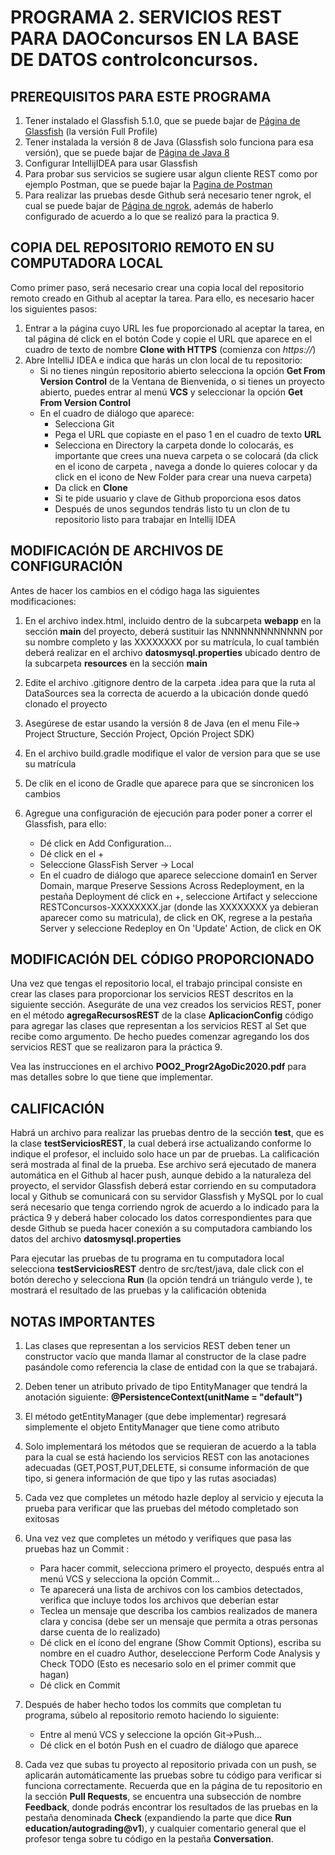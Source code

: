 # PROGRAMA 2. SERVICIOS REST PARA DAOConcursos EN LA BASE DE DATOS controlconcursos.

## PREREQUISITOS PARA ESTE PROGRAMA
1. Tener instalado el Glassfish 5.1.0, que se puede bajar de [Página de Glassfish](https://projects.eclipse.org/projects/ee4j.glassfish/downloads) (la versión Full Profile)
2. Tener instalada la versión 8 de Java (Glassfish solo funciona para esa versión), que se puede bajar de [Página de Java 8](https://www.oracle.com/java/technologies/javase/javase-jdk8-downloads.html)
3. Configurar IntellijIDEA para usar Glassfish
4. Para probar sus servicios se sugiere usar algun cliente REST como por ejemplo Postman, que se puede bajar la [Pagina de Postman](https://www.postman.com/downloads/) 
4. Para realizar las pruebas desde Github será necesario tener ngrok, el cual se puede bajar de [Página de ngrok](https://dashboard.ngrok.com/get-started/setup), además de haberlo configurado de acuerdo a lo que se realizó para la practica 9.

## COPIA DEL REPOSITORIO REMOTO EN SU COMPUTADORA LOCAL

Como primer paso, será necesario crear una copia local del repositorio remoto creado en Github al aceptar la tarea. Para ello, es necesario hacer los siguientes pasos:
1. Entrar a la página cuyo URL les fue proporcionado al aceptar la tarea, en tal página dé click en el botón Code y copie el URL que aparece en el cuadro de texto de nombre **Clone with HTTPS** (comienza con *https://*)
2. Abre IntelliJ IDEA e indica que harás un clon local de tu repositorio:
   - Si no tienes ningún repositorio abierto selecciona la opción **Get From Version Control** de la Ventana de Bienvenida, o si tienes un proyecto abierto, puedes entrar al menú **VCS** y seleccionar la opción **Get From Version Control**
   - En el cuadro de diálogo que aparece:
     - Selecciona Git
     - Pega el URL que copiaste en el paso 1  en el cuadro de texto **URL**
     - Selecciona en Directory la carpeta donde lo colocarás, es importante que crees una nueva carpeta o se colocará (da click en el icono de carpeta , navega a donde lo quieres colocar y da click en el icono de New Folder para crear una nueva carpeta)
     - Da click en **Clone**
     - Si te pide usuario y clave de Github proporciona esos datos
     - Después de unos segundos tendrás listo tu un clon de tu repositorio listo para trabajar en Intellij IDEA

## MODIFICACIÓN DE ARCHIVOS DE CONFIGURACIÓN

Antes de hacer los cambios en el código haga las siguientes modificaciones:

1. En el archivo index.html, incluido dentro de la subcarpeta **webapp** en la sección **main** del proyecto, deberá sustituir las NNNNNNNNNNNNN por su nombre completo y las XXXXXXXX por su matrícula, lo cual también deberá realizar en el archivo **datosmysql.properties** ubicado dentro de la subcarpeta **resources** en la sección **main**

2. Edite el archivo .gitignore dentro de la carpeta .idea para que la ruta al DataSources sea la correcta de acuerdo a la ubicación donde quedó clonado el proyecto

3. Asegúrese de estar usando la versión 8 de Java (en el menu File-> Project Structure, Sección Project, Opción Project SDK)

4. En el archivo build.gradle modifique el valor de version para que se use su matrícula

5. De clik en el icono de Gradle que aparece para que se sincronicen los cambios

6. Agregue una configuración de ejecución para poder poner a correr el Glassfish, para ello:
   - Dé click en Add Configuration...
   - Dé click en el +
   - Seleccione GlassFish Server -> Local
   - En el cuadro de diálogo que aparece seleccione domain1 en Server Domain, marque Preserve Sessions Across Redeployment, en la pestaña Deployment dé click en +, seleccione Artifact y seleccione RESTConcursos-XXXXXXXX.jar (donde las XXXXXXXX ya debieran aparecer como su matricula), de click en OK, regrese a la pestaña Server y seleccione Redeploy en On 'Update' Action, de click en OK


## MODIFICACIÓN DEL CÓDIGO PROPORCIONADO

Una vez que tengas el repositorio local, el trabajo principal consiste en crear las clases para proporcionar los servicios REST descritos en la siguiente sección. Aseguráte de una vez creados los servicios REST, poner en el método **agregaRecursosREST** de la clase **AplicacionConfig** código para agregar las clases que representan a los servicios REST al Set que recibe como argumento. De hecho puedes comenzar agregando los dos servicios REST que se realizaron para la práctica 9.

Vea las instrucciones en el archivo **POO2_Progr2AgoDic2020.pdf** para mas detalles sobre lo que tiene que implementar.

## CALIFICACIÓN

Habrá un archivo para realizar las pruebas dentro de la sección **test**, que es la clase **testServiciosREST**, la cual deberá irse actualizando conforme lo indique el profesor, el incluido solo hace un par de pruebas. La calificación será mostrada al final de la prueba. Ese archivo será ejecutado de manera automática en el Github al hacer push, aunque debido a la naturaleza del proyecto, el servidor Glassfish deberá estar corriendo en su computadora local y Github se comunicará con su servidor Glassfish y MySQL  por lo cual será necesario que tenga corriendo ngrok de acuerdo a lo indicado para la práctica 9 y deberá haber colocado los datos correspondientes para que desde Github se pueda hacer conexión a su computadora cambiando los datos del archivo **datosmysql.properties**


Para ejecutar las pruebas de tu programa en tu computadora local selecciona **testServiciosREST**  dentro de src/test/java, dale click con el botón derecho y selecciona **Run** (la opción tendrá un triángulo verde ), te mostrará el resultado de las pruebas y la calificación obtenida

## NOTAS IMPORTANTES
1. Las clases que representan a los servicios REST deben tener un constructor vacío que manda llamar al constructor de la clase padre pasándole como referencia la clase de entidad con la que se trabajará.
2. Deben tener un atributo privado de tipo EntityManager que tendrá la anotación siguiente: **@PersistenceContext(unitName = "default")**
3. El método getEntityManager (que debe implementar) regresará simplemente el objeto EntityManager que tiene como atributo
4. Solo implementará los métodos que se requieran de acuerdo a la tabla para la cual se está haciendo los servicios REST con las anotaciones adecuadas (GET,POST,PUT,DELETE, si consume información de que tipo, si genera información de que tipo y las rutas asociadas)

5. Cada vez que completes un método hazle deploy al servicio y ejecuta la prueba para verificar que las pruebas del método completado son exitosas

6. Una vez vez que completes un método y verifiques que pasa las pruebas haz un Commit : 
   - Para hacer commit, selecciona primero el proyecto, después entra al menú VCS y selecciona la opción Commit...
   - Te aparecerá una lista de archivos con los cambios detectados, verifica que incluye todos los archivos que deberían estar
   - Teclea un mensaje que describa los cambios realizados de manera clara y concisa (debe ser un mensaje que permita a otras personas darse cuenta de lo realizado)
   - Dé click en el ícono del engrane (Show Commit Options), escriba su nombre en el cuadro Author, deseleccione Perform Code Analysis y Check TODO (Esto es necesario solo en el primer commit que hagan)
   - Dé click en Commit

7. Después de haber hecho todos los commits que completan tu programa, súbelo al repositorio remoto haciendo lo siguiente:
   - Entre al menú VCS y seleccione la opción Git->Push...
   - Dé click en el botón Push en el cuadro de diálogo que aparece

8. Cada vez que subas tu proyecto al repositorio privada con un push, se aplicarán automáticamente las pruebas sobre tu código para verificar si funciona correctamente. Recuerda que en la página de tu repositorio en la sección **Pull Requests**, se encuentra una subsección de nombre **Feedback**, donde podrás encontrar los resultados de las pruebas en la pestaña denominada **Check** (expandiendo la parte que dice **Run education/autograding@v1**), y cualquier comentario general que el profesor tenga sobre tu código en la pestaña **Conversation**. 

